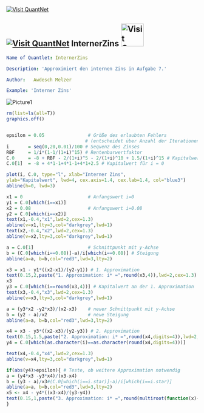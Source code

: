 [<img src="https://github.com/QuantLet/Styleguide-and-Validation-procedure/blob/master/pictures/banner.png" alt="Visit QuantNet">](http://quantlet.de/index.php?p=info)

## [<img src="https://github.com/QuantLet/Styleguide-and-Validation-procedure/blob/master/pictures/qloqo.png" alt="Visit QuantNet">](http://quantlet.de/) **InternerZins** [<img src="https://github.com/QuantLet/Styleguide-and-Validation-procedure/blob/master/pictures/QN2.png" width="60" alt="Visit QuantNet 2.0">](http://quantlet.de/d3/ia)


```yaml
Name of Quantlet: InternerZins 

Description: 'Approximiert den internen Zins in Aufgabe 7.' 

Author:   Awdesch Melzer 

Example: 'Interner Zins' 

```
![Picture1](08.jpeg)

```R
rm(list=ls(all=T))
graphics.off()


epsilon = 0.05                # Größe des erlaubten Fehlers 
                             # (entscheidet über Anzahl der Iterationen)
i       = seq(0,20,0.01)/100 # Sequenz des Zinses
RBF     = 1/i*(1-1/(1+i)^15) # Rentenbarwertfaktor
C.0     = -8 + RBF - 2/(1+i)^5 - 2/(1+i)^10 + 1.5/(1+i)^15 # Kapitalwert
C.0[1]  = -8 + 4*1-1+4*1-1+4*1+2.5 # Kapitalwert für i = 0

plot(i, C.0, type="l", xlab="Interner Zins",
ylab="Kapitalwert", lwd=4, cex.axis=1.4, cex.lab=1.4, col="blue3")
abline(h=0, lwd=3)

x1 = 0                        # Anfangswert i=0
y1 = C.0[which(i==x1)]
x2 = 0.08                     # Anfangswert i=0.08
y2 = C.0[which(i==x2)]
text(x1,-0.4,"x1",lwd=2,cex=1.3)
abline(v=x1,lty=3,col="darkgrey",lwd=1)
text(x2,-0.4,"x2",lwd=2,cex=1.3)
abline(v=x2,lty=3,col="darkgrey",lwd=1)

a = C.0[1]                    # Schnittpunkt mit y-Achse
b = (C.0[which(i==0.08)]-a)/i[which(i==0.08)] # Steigung
abline(a=a, b=b,col="red3",lwd=3,lty=2)

x3 = x1 - y1*((x2-x1)/(y2-y1)) # 1. Approximation
text(0.15,2,paste("1. Approximation: i* =",round(x3,4)),lwd=2,cex=1.3)
x3
y3 = C.0[which(i==round(x3,4))] # Kapitalwert an der 1. Approximation
text(x3,-0.4,"x3",lwd=2,cex=1.3)
abline(v=x3,lty=3,col="darkgrey",lwd=1)

a = (y3*x2 -y2*x3)/(x2-x3)    # neuer Schnittpunkt mit y-Achse
b = (y2 - a)/x2               # neue Steigung
abline(a=a, b=b,col="red3",lwd=3,lty=2)

x4 = x3 - y3*((x2-x3)/(y2-y3)) # 2. Approximation
text(0.15,1.5,paste("2. Approximation: i* =",round(x4,digits=4)),lwd=2,cex=1.3)
y4 = C.0[which(as.character(i)==as.character(round(x4,digits=4)))]

text(x4,-0.4,"x4",lwd=2,cex=1.3)
abline(v=x4,lty=3,col="darkgrey",lwd=1)

if(abs(y4)>epsilon){ # Teste, ob weitere Approximation notwendig
a = (y4*x3 -y3*x4)/(x3-x4)
b = (y3 - a)/x3#(C.0[which(i==i.star)]-a)/i[which(i==i.star)]
abline(a=a, b=b,col="red3",lwd=3,lty=2)
x5 <- x4 - y4*((x3-x4)/(y3-y4))
text(0.15,1,paste("3. Approximation: i* =",round(multiroot(function(x){a+b*x},start=0.08)$root,digits=4)),lwd=2,cex=1.3)
}
```
